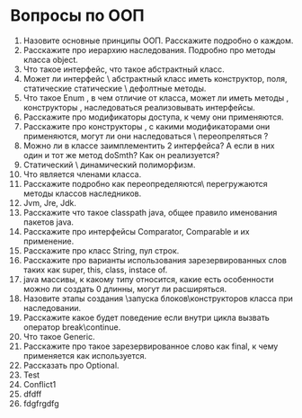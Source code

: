 # Вопросы по ООП

1. Назовите основные принципы ООП. Расскажите подробно о каждом.
2. Расскажите про иерархию наследования. Подробно про методы класса object.
3. Что такое интерфейс, что такое абстрактный класс.
4. Может ли интерфейс \ абстрактный класс иметь конструктор, поля, статические статические \ дефолтные методы.
5. Что такое Enum , в чем отличие от класса, может ли иметь методы , конструкторы , наследоваться реализовывать интерфейсы.
6. Расскажите про модификаторы доступа, к чему они применяются.
7. Расскажите про конструкторы , с какими модификаторами они применяются, могут ли они наследоваться \ переопреляться ?
8. Можно ли в классе заимплементить 2 интерфейса? А если в них один и тот же метод doSmth? Как он реализуется?
9. Статический \ динамический полиморфизм.
10. Что является членами класса.
11. Расскажите подробно как переопределяются\ перегружаются методы классов наследников.
12. Jvm, Jre, Jdk.
13. Расскажите что такое classpath java, общее правило именования пакетов java.
14. Расскажите про интерфейсы Comparator, Comparable и их применение.
15. Расскажите про класс String, пул строк.
16. Расскажите про варианты использования зарезервированных слов таких как super, this, class, instace of.
17. java массивы, к какому типу относится, какие есть особенности можно ли создать 0 длинны, могут ли расширяться.
18. Назовите этапы создания \запуска блоков\конструкторов класса при наследовании.
19. Расскажите какое будет поведение если внутри цикла вызвать оператор break\continue.
20. Что такое Generic.
21. Расскажите про такое зарезервированное слово как final, к чему применяется как используется.
22. Рассказать про Optional.
23. Test
24. Conflict1
25. dfdff
26. fdgfrgdfg
